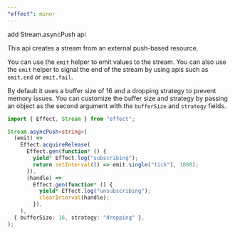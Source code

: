 ```yaml
---
"effect": minor
---
```


add Stream.asyncPush api

This api creates a stream from an external push-based resource.

You can use the `emit` helper to emit values to the stream. You can also use
the `emit` helper to signal the end of the stream by using apis such as
`emit.end` or `emit.fail`.

By default it uses a buffer size of 16 and a dropping strategy to prevent
memory issues. You can customize the buffer size and strategy by passing an
object as the second argument with the `bufferSize` and `strategy` fields.

```ts
import { Effect, Stream } from "effect";

Stream.asyncPush<string>(
  (emit) =>
    Effect.acquireRelease(
      Effect.gen(function* () {
        yield* Effect.log("subscribing");
        return setInterval(() => emit.single("tick"), 1000);
      }),
      (handle) =>
        Effect.gen(function* () {
          yield* Effect.log("unsubscribing");
          clearInterval(handle);
        }),
    ),
  { bufferSize: 16, strategy: "dropping" },
);
```
